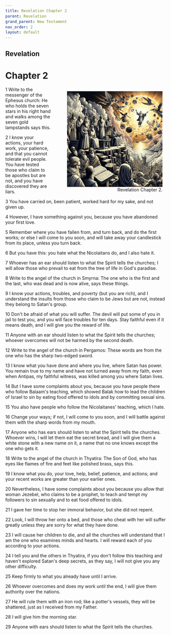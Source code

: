 ```yaml
---
title: Revelation Chapter 2
parent: Revelation
grand_parent: New Testament
nav_order: 2
layout: default
---
```


## Revelation

# Chapter 2

<figure style="float: right; margin-right: 10px;">
    <img src="/assets/Image/Revelation/500/2.jpg" alt="Revelation Chapter 2" style="width: 300px; height: 300px; float: right;padding-left: 10px;"/>
    <figcaption style="clear: both;text-align: right;">Revelation Chapter 2.</figcaption>
</figure>
1 Write to the messenger of the Ephesus church: He who holds the seven stars in his right hand and walks among the seven gold lampstands says this.

2 I know your actions, your hard work, your patience, and that you cannot tolerate evil people. You have tested those who claim to be apostles but are not, and you have discovered they are liars.

3 You have carried on, been patient, worked hard for my sake, and not given up.

4 However, I have something against you, because you have abandoned your first love.

5 Remember where you have fallen from, and turn back, and do the first works; or else I will come to you soon, and will take away your candlestick from its place, unless you turn back.

6 But you have this: you hate what the Nicolaitans do, and I also hate it.

7 Whoever has an ear should listen to what the Spirit tells the churches; I will allow those who prevail to eat from the tree of life in God's paradise.

8 Write to the angel of the church in Smyrna: The one who is the first and the last, who was dead and is now alive, says these things.

9 I know your actions, troubles, and poverty (but you are rich), and I understand the insults from those who claim to be Jews but are not, instead they belong to Satan's group.

10 Don't be afraid of what you will suffer. The devil will put some of you in jail to test you, and you will face troubles for ten days. Stay faithful even if it means death, and I will give you the reward of life.

11 Anyone with an ear should listen to what the Spirit tells the churches; whoever overcomes will not be harmed by the second death.

12 Write to the angel of the church in Pergamos: These words are from the one who has the sharp two-edged sword.

13 I know what you have done and where you live, where Satan has power. You remain true to my name and have not turned away from my faith, even when Antipas, my faithful witness, was killed among you where Satan lives.

14 But I have some complaints about you, because you have people there who follow Balaam's teaching, which showed Balak how to lead the children of Israel to sin by eating food offered to idols and by committing sexual sins.

15 You also have people who follow the Nicolaitanes' teaching, which I hate.

16 Change your ways; if not, I will come to you soon, and I will battle against them with the sharp words from my mouth.

17 Anyone who has ears should listen to what the Spirit tells the churches. Whoever wins, I will let them eat the secret bread, and I will give them a white stone with a new name on it, a name that no one knows except the one who gets it.

18 Write to the angel of the church in Thyatira: The Son of God, who has eyes like flames of fire and feet like polished brass, says this.

19 I know what you do, your love, help, belief, patience, and actions; and your recent works are greater than your earlier ones.

20 Nevertheless, I have some complaints about you because you allow that woman Jezebel, who claims to be a prophet, to teach and tempt my followers to sin sexually and to eat food offered to idols.

21 I gave her time to stop her immoral behavior, but she did not repent.

22 Look, I will throw her onto a bed, and those who cheat with her will suffer greatly unless they are sorry for what they have done.

23 I will cause her children to die, and all the churches will understand that I am the one who examines minds and hearts. I will reward each of you according to your actions.

24 I tell you and the others in Thyatira, if you don't follow this teaching and haven't explored Satan's deep secrets, as they say, I will not give you any other difficulty.

25 Keep firmly to what you already have until I arrive.

26 Whoever overcomes and does my work until the end, I will give them authority over the nations.

27 He will rule them with an iron rod; like a potter's vessels, they will be shattered, just as I received from my Father.

28 I will give him the morning star.

29 Anyone with ears should listen to what the Spirit tells the churches.



